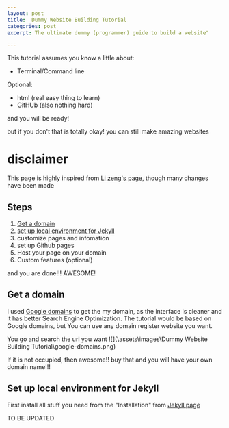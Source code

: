 ```yaml
---
layout: post
title:  Dummy Website Building Tutorial
categories: post
excerpt: The ultimate dummy (programmer) guide to build a website"

---
```


This tutorial assumes you know a little about:

*  Terminal/Command line

Optional:

*  html (real easy thing to learn)
*  GitHUb (also nothing hard)


and you will be ready!

but if you don't that is totally okay! you can still make amazing websites 

# disclaimer

This page is highly inspired from [Li zeng's page](https://zenglix.github.io/personal_website/), though many changes have been made 

## Steps

1. [Get a domain](#Get-a-domain)
2. [set up local environment for Jekyll](#Set-up-local-environment-for-Jekyll)
3. customize pages and infomation
4. set up Github pages
5. Host your page on your domain
6. Custom features (optional)

and you are done!!! AWESOME!

## Get a domain

I used [Google domains](https://domains.google.com/) to get the my domain, as the interface is cleaner and it has better Search Engine Optimization. The tutorial would be based on Google domains, but You can use any domain register website you want.

You go and search the url you want 
![](\assets\images\Dummy Website Building Tutorial\google-domains.png)

If it is not occupied, then awesome!! buy that and you will have your own domain name!!!


## Set up local environment for Jekyll

First install all stuff you need from the "Installation" from [Jekyll page](https://jekyllrb.com/docs/installation/)





 TO BE UPDATED
